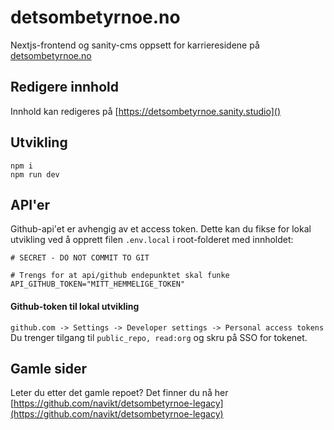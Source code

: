 # detsombetyrnoe.no

Nextjs-frontend og sanity-cms oppsett for karrieresidene på [detsombetyrnoe.no](https://www.detsombetyrnoe.no)

## Redigere innhold

Innhold kan redigeres på [https://detsombetyrnoe.sanity.studio]()

## Utvikling

```
npm i
npm run dev
```

## API'er

Github-api'et er avhengig av et access token.
Dette kan du fikse for lokal utvikling ved å opprett filen `.env.local` i root-folderet med innholdet:

```
# SECRET - DO NOT COMMIT TO GIT

# Trengs for at api/github endepunktet skal funke
API_GITHUB_TOKEN="MITT_HEMMELIGE_TOKEN"
```

#### Github-token til lokal utvikling

`github.com -> Settings -> Developer settings -> Personal access tokens`
Du trenger tilgang til `public_repo, read:org` og skru på SSO for tokenet.

## Gamle sider

Leter du etter det gamle repoet? Det finner du nå her [https://github.com/navikt/detsombetyrnoe-legacy](https://github.com/navikt/detsombetyrnoe-legacy)
